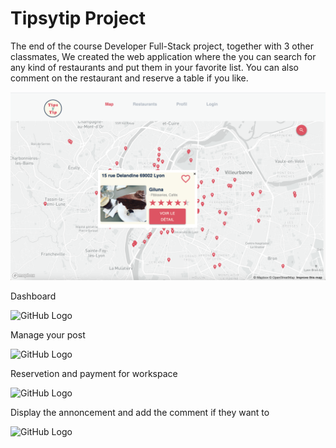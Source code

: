 # Tipsytip Project


The end of the course Developer Full-Stack project, together with 3 other classmates,
We created the web application where the you can search for any kind of restaurants and put them in your favorite list.
You can also comment on the restaurant and reserve a table if you like.


![GitHub Logo](/home.png)

Dashboard

![GitHub Logo](/dashboard.png)

Manage your post

![GitHub Logo](/post.png)

Reservetion and payment for workspace

![GitHub Logo](/reserveration.png)

Display the annoncement and add the comment if they want to

![GitHub Logo](/show.png)





